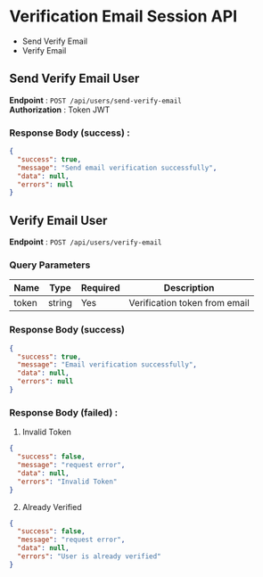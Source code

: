 # Verification Email Session API
- Send Verify Email
- Verify Email
## Send Verify Email User

**Endpoint** : `POST /api/users/send-verify-email`  
**Authorization** : Token JWT

### Response Body (success) :

```json
{
  "success": true,
  "message": "Send email verification successfully",
  "data": null,
  "errors": null
}
```

## Verify Email User
**Endpoint** : `POST /api/users/verify-email`

### Query Parameters
| Name  | Type   | Required | Description                  |
|-------|--------|----------|------------------------------|
| token | string | Yes      | Verification token from email |

### Response Body (success)

```json
{
  "success": true,
  "message": "Email verification successfully",
  "data": null,
  "errors": null
}
```

### Response Body (failed) :

1. Invalid Token
```json
{
  "success": false,
  "message": "request error",
  "data": null,
  "errors": "Invalid Token"
}
```

2. Already Verified
```json
{
  "success": false,
  "message": "request error",
  "data": null,
  "errors": "User is already verified"
}
```
